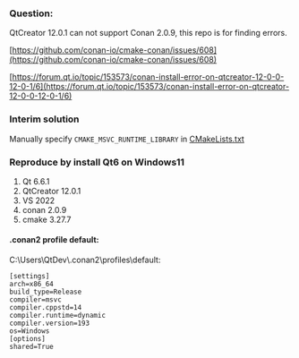 ### Question:
  QtCreator 12.0.1 can not support Conan 2.0.9, this repo is for finding errors.
  
  [https://github.com/conan-io/cmake-conan/issues/608](https://github.com/conan-io/cmake-conan/issues/608)
  
  [https://forum.qt.io/topic/153573/conan-install-error-on-qtcreator-12-0-0-12-0-1/6](https://forum.qt.io/topic/153573/conan-install-error-on-qtcreator-12-0-0-12-0-1/6)


### Interim solution
  Manually specify `CMAKE_MSVC_RUNTIME_LIBRARY` in [CMakeLists.txt](https://github.com/0xlitf/UsingSpdlog/blob/main/CMakeLists.txt)
  

### Reproduce by install Qt6 on Windows11
1. Qt 6.6.1
2. QtCreator 12.0.1
3. VS 2022
4. conan 2.0.9
5. cmake 3.27.7

#### .conan2 profile default:
C:\Users\QtDev\\.conan2\profiles\default:
```
[settings]
arch=x86_64
build_type=Release
compiler=msvc
compiler.cppstd=14
compiler.runtime=dynamic
compiler.version=193
os=Windows
[options]
shared=True
```
